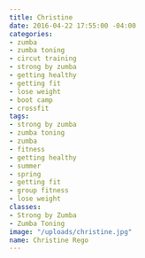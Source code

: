 ```yaml
---
title: Christine
date: 2016-04-22 17:55:00 -04:00
categories:
- zumba
- zumba toning
- circut training
- strong by zumba
- getting healthy
- getting fit
- lose weight
- boot camp
- crossfit
tags:
- strong by zumba
- zumba toning
- zumba
- fitness
- getting healthy
- summer
- spring
- getting fit
- group fitness
- lose weight
classes:
- Strong by Zumba
- Zumba Toning
image: "/uploads/christine.jpg"
name: Christine Rego
---
```


